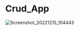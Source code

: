 # Crud_App
![Screenshot_20221215_104443](https://user-images.githubusercontent.com/96344394/207925511-b71600b0-1039-4f3f-829e-9ec91aea1404.png)

